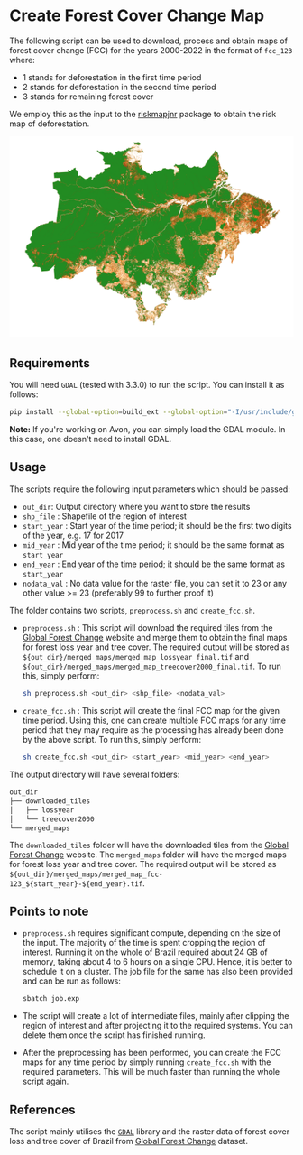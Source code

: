 # Create Forest Cover Change Map

The following script can be used to download, process and obtain maps of forest cover change (FCC) for the years 2000-2022 in the format of `fcc_123` where:
 - 1 stands for deforestation in the first time period
 - 2 stands for deforestation in the second time period
 - 3 stands for remaining forest cover

We employ this as the input to the [riskmapjnr](https://github.com/ghislainv/riskmapjnr) package to obtain the risk map of deforestation. 

![image info](./assets/fcc123.png)

## Requirements

You will need `GDAL` (tested with 3.3.0) to run the script. You can install it as follows:

```bash
pip install --global-option=build_ext --global-option="-I/usr/include/gdal" gdal==$(gdal-config --version)
```

**Note:** If you're working on Avon, you can simply load the GDAL module. In this case, one doesn't need to install GDAL.

## Usage

The scripts require the following input parameters which should be passed:
- `out_dir`: Output directory where you want to store the results
- `shp_file` : Shapefile of the region of interest
- `start_year` : Start year of the time period; it should be the first two digits of the year, e.g. 17 for 2017
- `mid_year` : Mid year of the time period; it should be the same format as `start_year`
- `end_year` : End year of the time period; it should be the same format as `start_year`
- `nodata_val` : No data value for the raster file, you can set it to 23 or any other value >= 23 (preferably 99 to further proof it)

The folder contains two scripts, `preprocess.sh` and `create_fcc.sh`. 

- `preprocess.sh` : This script will download the required tiles from the [Global Forest Change](https://storage.googleapis.com/earthenginepartners-hansen/GFC-2022-v1.10/download.html) website and merge them to obtain the final maps for forest loss year and tree cover. The required output will be stored as `${out_dir}/merged_maps/merged_map_lossyear_final.tif` and `${out_dir}/merged_maps/merged_map_treecover2000_final.tif`. To run this, simply perform:

  ```bash
  sh preprocess.sh <out_dir> <shp_file> <nodata_val>
  ```

- `create_fcc.sh` : This script will create the final FCC map for the given time period. Using this, one can create multiple FCC maps for any time period that they may require as the processing has already been done by the above script. To run this, simply perform:

  ```bash
  sh create_fcc.sh <out_dir> <start_year> <mid_year> <end_year>
  ```

The output directory will have several folders:

```
out_dir
├── downloaded_tiles
│   ├── lossyear
│   └── treecover2000
└── merged_maps
```

The `downloaded_tiles` folder will have the downloaded tiles from the [Global Forest Change](https://storage.googleapis.com/earthenginepartners-hansen/GFC-2022-v1.10/download.html) website. The `merged_maps` folder will have the merged maps for forest loss year and tree cover. The required output will be stored as 
`${out_dir}/merged_maps/merged_map_fcc-123_${start_year}-${end_year}.tif`.

## Points to note

- `preprocess.sh` requires significant compute, depending on the size of the input. The majority of the time is spent cropping the region of interest. Running it on the whole of Brazil required about 24 GB of memory, taking about 4 to 6 hours on a single CPU. Hence, it is better to schedule it on a cluster. The job file for the same has also been provided and can be run as follows:

  ```bash
  sbatch job.exp
  ```
- The script will create a lot of intermediate files, mainly after clipping the region of interest and after projecting it to the required systems. You can delete them once the script has finished running.
- After the preprocessing has been performed, you can create the FCC maps for any time period by simply running `create_fcc.sh` with the required parameters. This will be much faster than running the whole script again.

## References

The script mainly utilises the [`GDAL`](https://gdal.org/) library and the raster data of forest cover loss and tree cover of Brazil from [Global Forest Change](https://storage.googleapis.com/earthenginepartners-hansen/GFC-2022-v1.10/download.html) dataset.
